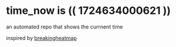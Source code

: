# time_now is (( 1724634000621 ))

an automated repo that shows the currnent time

inspired by [breakingheatmap](https://github.com/breakingheatmap/breakingheatmap)